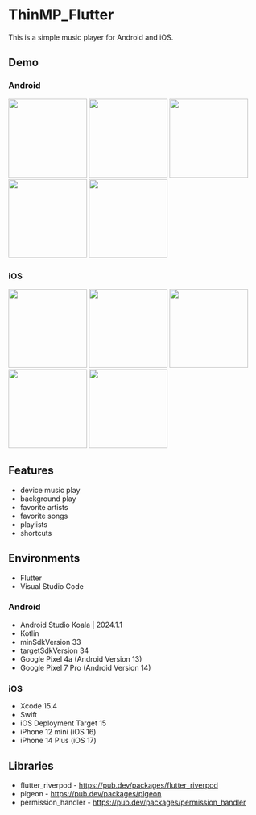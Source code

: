 # ThinMP_Flutter

This is a simple music player for Android and iOS.

## Demo

### Android

<img src="https://github.com/user-attachments/assets/6f449ede-d6fd-483e-957f-f9cc7556db70" width="156"> <img src="https://github.com/user-attachments/assets/77ab61ec-7508-45d3-818a-22568ee0fad8" width="156"> <img src="https://github.com/user-attachments/assets/21ffa98d-dd17-41fd-95c1-ef9904efd928" width="156"> <img src="https://github.com/user-attachments/assets/8b20922c-b690-4d72-bf92-698b4af0b13c" width="156"> <img src="https://github.com/user-attachments/assets/feca49bc-5b6d-4400-89e8-5f02dab4367f" width="156">

### iOS

<img src="https://github.com/user-attachments/assets/10d6215b-995c-41a6-b052-d90dd7da3c24" width="156"> <img src="https://github.com/user-attachments/assets/e49f468c-21fc-4910-bd05-632482ab9aff" width="156"> <img src="https://github.com/user-attachments/assets/917b5f8c-b4d5-4d15-8385-c64deafdc830" width="156"> <img src="https://github.com/user-attachments/assets/ce7beb33-00a7-4bd7-a679-2bcb1429e777" width="156"> <img src="https://github.com/user-attachments/assets/f40e8108-b300-44eb-9b58-53cf5f81d37f" width="156">

## Features

* device music play
* background play
* favorite artists
* favorite songs
* playlists
* shortcuts


## Environments

* Flutter
* Visual Studio Code

### Android

* Android Studio Koala | 2024.1.1
* Kotlin
* minSdkVersion 33
* targetSdkVersion 34
* Google Pixel 4a (Android Version 13)
* Google Pixel 7 Pro (Android Version 14)

### iOS

* Xcode 15.4
* Swift
* iOS Deployment Target 15
* iPhone 12 mini (iOS 16)
* iPhone 14 Plus (iOS 17)

## Libraries

* flutter_riverpod - https://pub.dev/packages/flutter_riverpod
* pigeon - https://pub.dev/packages/pigeon
* permission_handler - https://pub.dev/packages/permission_handler
